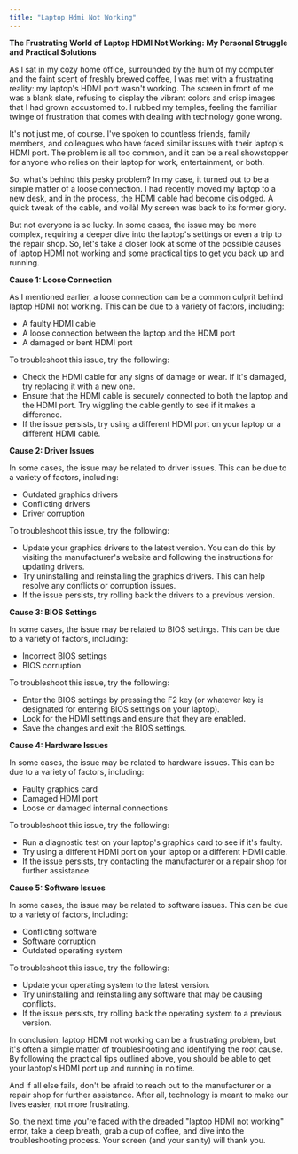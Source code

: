 ```yaml
---
title: "Laptop Hdmi Not Working"
---
```


**The Frustrating World of Laptop HDMI Not Working: My Personal Struggle and Practical Solutions**

As I sat in my cozy home office, surrounded by the hum of my computer and the faint scent of freshly brewed coffee, I was met with a frustrating reality: my laptop's HDMI port wasn't working. The screen in front of me was a blank slate, refusing to display the vibrant colors and crisp images that I had grown accustomed to. I rubbed my temples, feeling the familiar twinge of frustration that comes with dealing with technology gone wrong.

It's not just me, of course. I've spoken to countless friends, family members, and colleagues who have faced similar issues with their laptop's HDMI port. The problem is all too common, and it can be a real showstopper for anyone who relies on their laptop for work, entertainment, or both.

So, what's behind this pesky problem? In my case, it turned out to be a simple matter of a loose connection. I had recently moved my laptop to a new desk, and in the process, the HDMI cable had become dislodged. A quick tweak of the cable, and voilà! My screen was back to its former glory.

But not everyone is so lucky. In some cases, the issue may be more complex, requiring a deeper dive into the laptop's settings or even a trip to the repair shop. So, let's take a closer look at some of the possible causes of laptop HDMI not working and some practical tips to get you back up and running.

**Cause 1: Loose Connection**

As I mentioned earlier, a loose connection can be a common culprit behind laptop HDMI not working. This can be due to a variety of factors, including:

*   A faulty HDMI cable
*   A loose connection between the laptop and the HDMI port
*   A damaged or bent HDMI port

To troubleshoot this issue, try the following:

*   Check the HDMI cable for any signs of damage or wear. If it's damaged, try replacing it with a new one.
*   Ensure that the HDMI cable is securely connected to both the laptop and the HDMI port. Try wiggling the cable gently to see if it makes a difference.
*   If the issue persists, try using a different HDMI port on your laptop or a different HDMI cable.

**Cause 2: Driver Issues**

In some cases, the issue may be related to driver issues. This can be due to a variety of factors, including:

*   Outdated graphics drivers
*   Conflicting drivers
*   Driver corruption

To troubleshoot this issue, try the following:

*   Update your graphics drivers to the latest version. You can do this by visiting the manufacturer's website and following the instructions for updating drivers.
*   Try uninstalling and reinstalling the graphics drivers. This can help resolve any conflicts or corruption issues.
*   If the issue persists, try rolling back the drivers to a previous version.

**Cause 3: BIOS Settings**

In some cases, the issue may be related to BIOS settings. This can be due to a variety of factors, including:

*   Incorrect BIOS settings
*   BIOS corruption

To troubleshoot this issue, try the following:

*   Enter the BIOS settings by pressing the F2 key (or whatever key is designated for entering BIOS settings on your laptop).
*   Look for the HDMI settings and ensure that they are enabled.
*   Save the changes and exit the BIOS settings.

**Cause 4: Hardware Issues**

In some cases, the issue may be related to hardware issues. This can be due to a variety of factors, including:

*   Faulty graphics card
*   Damaged HDMI port
*   Loose or damaged internal connections

To troubleshoot this issue, try the following:

*   Run a diagnostic test on your laptop's graphics card to see if it's faulty.
*   Try using a different HDMI port on your laptop or a different HDMI cable.
*   If the issue persists, try contacting the manufacturer or a repair shop for further assistance.

**Cause 5: Software Issues**

In some cases, the issue may be related to software issues. This can be due to a variety of factors, including:

*   Conflicting software
*   Software corruption
*   Outdated operating system

To troubleshoot this issue, try the following:

*   Update your operating system to the latest version.
*   Try uninstalling and reinstalling any software that may be causing conflicts.
*   If the issue persists, try rolling back the operating system to a previous version.

In conclusion, laptop HDMI not working can be a frustrating problem, but it's often a simple matter of troubleshooting and identifying the root cause. By following the practical tips outlined above, you should be able to get your laptop's HDMI port up and running in no time.

And if all else fails, don't be afraid to reach out to the manufacturer or a repair shop for further assistance. After all, technology is meant to make our lives easier, not more frustrating.

So, the next time you're faced with the dreaded "laptop HDMI not working" error, take a deep breath, grab a cup of coffee, and dive into the troubleshooting process. Your screen (and your sanity) will thank you.
